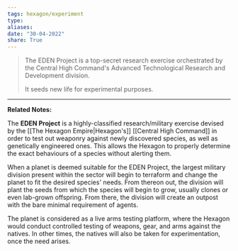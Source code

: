 ```yaml
---
tags: hexagon/experiment
type: 
aliases: 
date: "30-04-2022"
share: True
---
```

> The EDEN Project is a top-secret research exercise orchestrated by the Central High Command's Advanced Technological Research and Development division.
> 
> It seeds new life for experimental purposes.

---

**Related Notes:** 

The **EDEN Project** is a highly-classified research/military exercise devised by the [[The Hexagon Empire|Hexagon's]] [[Central High Command]] in order to test out weaponry against newly discovered species, as well as genetically engineered ones. This allows the Hexagon to properly determine the exact behaviours of a species without alerting them.

When a planet is deemed suitable for the EDEN Project, the largest military division present within the sector will begin to terraform and change the planet to fit the desired species' needs. From thereon out, the division will plant the seeds from which the species will begin to grow, usually clones or even lab-grown offspring. From there, the division will create an outpost with the bare minimal requirement of agents.

The planet is considered as a live arms testing platform, where the Hexagon would conduct controlled testing of weapons, gear, and arms against the natives. In other times, the natives will also be taken for experimentation, once the need arises.